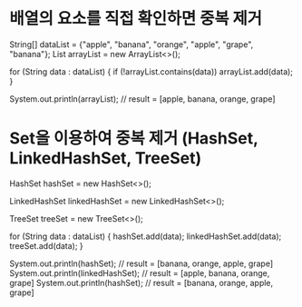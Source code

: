 # 배열의 요소를 직접 확인하면 중복 제거

String[] dataList = {"apple", "banana", "orange", "apple", "grape", "banana"};
List<String> arrayList = new ArrayList<>();

for (String data : dataList) {
    if (!arrayList.contains(data))
        arrayList.add(data);
}

System.out.println(arrayList);  // result = [apple, banana, orange, grape]


# Set을 이용하여 중복 제거 (HashSet, LinkedHashSet, TreeSet)
HashSet<String> hashSet = new HashSet<>();

LinkedHashSet<String> linkedHashSet = new LinkedHashSet<>();

TreeSet<String> treeSet = new TreeSet<>();

for (String data : dataList) {
    hashSet.add(data);
    linkedHashSet.add(data);
    treeSet.add(data);
}

System.out.println(hashSet);       // result = [banana, orange, apple, grape]
System.out.println(linkedHashSet); // result = [apple, banana, orange, grape]
System.out.println(hashSet);       // result = [banana, orange, apple, grape]

